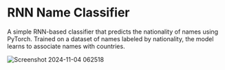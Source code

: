 # RNN Name Classifier

A simple RNN-based classifier that predicts the nationality of names using PyTorch. Trained on a dataset of names labeled by nationality, the model learns to associate names with countries.

![Screenshot 2024-11-04 062518](https://github.com/user-attachments/assets/3e2f2d54-01eb-4dc3-8ace-94750aeab7e6)
